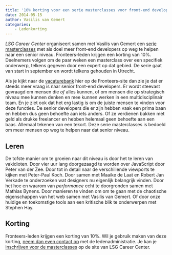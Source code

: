 ```yaml
---
title: '10% korting voor een serie masterclasses voor front-end developers'
date: 2014-05-15
author: Vasilis van Gemert
categories:
    - Ledenkorting
---
```


_LSG Career Center_ organiseert samen met Vasilis van Gemert een [serie masterclasses](http://www.lsgcareercenter.nl/trainingen/masterclass-frontend-development) met als doel meer front-end developers op weg te helpen naar een senior niveau. Fronteers-leden krijgen een korting van 10%. Deelnemers volgen om de paar weken een masterclass over een specifiek onderwerp, telkens gegeven door een expert op dat gebied. De serie gaat van start in september en wordt telkens gehouden in Utrecht.

Als je kijkt naar de [vacaturebank](https://fronteers.nl/vacaturebank) hier op de Fronteers-site dan zie je dat er steeds meer vraag is naar senior front-end developers. Er wordt steevast gevraagd om mensen die _of_ alles kunnen, of om mensen die op strategisch niveau mee kunnen denken en mee kunnen werken in een multidisciplinair team. En je ziet ook dat het erg lastig is om de juiste mensen te vinden voor deze functies. De senior developers die er zijn hebben vaak een prima baan en hebben dus geen behoefte aan iets anders. Of ze verdienen bakken met geld als drukke freelancer en hebben helemaal geen behoefte aan een baas. Allemaal tekenen van een tekort. Deze serie masterclasses is bedoeld om meer mensen op weg te helpen naar dat senior niveau.

## Leren

De tofste manier om te groeien naar dit niveau is door het te leren van vakidioten. Door vier uur lang doorgezaagd te worden over JavaScript door Peter van der Zee. Door tot in detail naar de verschillende viewports te kijken met Peter-Paul Koch. Door samen met Maaike de Laat en Robert Jan Verkade te onderzoeken wat designers nu eigenlijk belangrijk vinden. Door het hoe en waarom van _performance_ echt te doorgronden samen met Mathias Bynens. Door manieren te vinden om om te gaan met de chaotische eigenschappen van het web samen met Vasilis van Gemert. Of door onze huidige en toekomstige tools aan een kritische blik te onderwerpen met Stephen Hay.

## Korting

Fronteers-leden krijgen een korting van 10%. Wil je gebruik maken van deze korting, [neem dan even contact op](https://fronteers.nl/contact) met de ledenadministratie. Je kan je [inschrijven voor de masterclasses](http://www.lsgcareercenter.nl/trainingen/masterclass-frontend-development) op de site van LSG Career Center.
